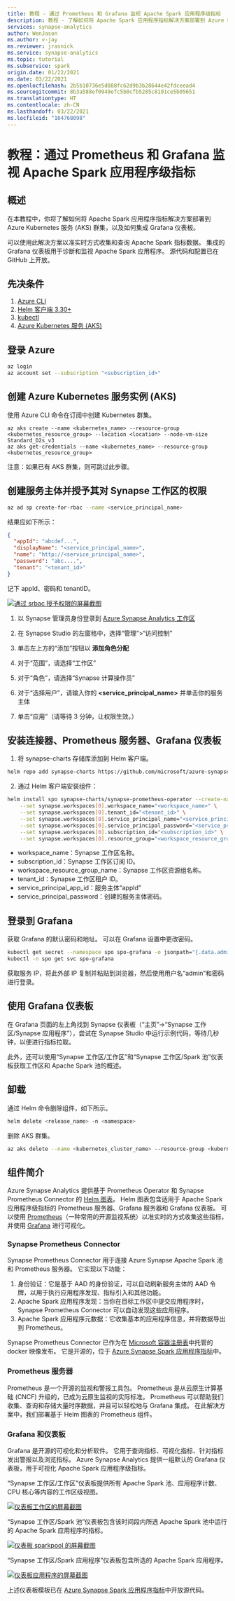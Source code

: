 ```yaml
---
title: 教程 - 通过 Prometheus 和 Grafana 监视 Apache Spark 应用程序级指标
description: 教程 - 了解如何将 Apache Spark 应用程序指标解决方案部署到 Azure Kubernetes 服务 (AKS) 群集，以及如何集成 Grafana 仪表板。
services: synapse-analytics
author: WenJason
ms.author: v-jay
ms.reviewer: jrasnick
ms.service: synapse-analytics
ms.topic: tutorial
ms.subservice: spark
origin.date: 01/22/2021
ms.date: 03/22/2021
ms.openlocfilehash: 2b5b10736e5d888fc62d9b3b28644e42fdceead4
ms.sourcegitcommit: 8b3a588ef0949efc5b0cfb5285c8191ce5b05651
ms.translationtype: HT
ms.contentlocale: zh-CN
ms.lasthandoff: 03/22/2021
ms.locfileid: "104768098"
---
```

# <a name="tutorial-monitor-apache-spark-application-level-metrics-with-prometheus-and-grafana"></a>教程：通过 Prometheus 和 Grafana 监视 Apache Spark 应用程序级指标

## <a name="overview"></a>概述

在本教程中，你将了解如何将 Apache Spark 应用程序指标解决方案部署到 Azure Kubernetes 服务 (AKS) 群集，以及如何集成 Grafana 仪表板。

可以使用此解决方案以准实时方式收集和查询 Apache Spark 指标数据。 集成的 Grafana 仪表板用于诊断和监视 Apache Spark 应用程序。 源代码和配置已在 GitHub 上开放。

## <a name="prerequisites"></a>先决条件

1. [Azure CLI](/cli/install-azure-cli)
2. [Helm 客户端 3.30+](https://github.com/helm/helm/releases)
3. [kubectl](https://kubernetes.io/docs/tasks/tools/install-kubectl/)
4. [Azure Kubernetes 服务 (AKS)](/aks/)

## <a name="log-in-to-azure"></a>登录 Azure

```bash
az login
az account set --subscription "<subscription_id>"
```

## <a name="create-an-azure-kubernetes-service-instance-aks"></a>创建 Azure Kubernetes 服务实例 (AKS)

使用 Azure CLI 命令在订阅中创建 Kubernetes 群集。

```
az aks create --name <kubernetes_name> --resource-group <kubernetes_resource_group> --location <location> --node-vm-size Standard_D2s_v3
az aks get-credentials --name <kubernetes_name> --resource-group <kubernetes_resource_group>
```

注意：如果已有 AKS 群集，则可跳过此步骤。

## <a name="create-a-service-principal-and-grant-permission-to-synapse-workspace"></a>创建服务主体并授予其对 Synapse 工作区的权限

```bash
az ad sp create-for-rbac --name <service_principal_name>
```

结果应如下所示：

```json
{
  "appId": "abcdef...",
  "displayName": "<service_principal_name>",
  "name": "http://<service_principal_name>",
  "password": "abc....",
  "tenant": "<tenant_id>"
}
```

记下 appId、密码和 tenantID。

[![通过 srbac 授予权限的屏幕截图](./media/monitor-azure-synapse-spark-application-level-metrics/screenshot-grant-permission-srbac-new.png)](./media/monitor-azure-synapse-spark-application-level-metrics/screenshot-grant-permission-srbac-new.png#lightbox)

1. 以 Synapse 管理员身份登录到 [Azure Synapse Analytics 工作区](https://web.azuresynapse.net/)

2. 在 Synapse Studio 的左窗格中，选择“管理”>“访问控制”

3. 单击左上方的“添加”按钮以 **添加角色分配**

4. 对于“范围”，请选择“工作区”

5. 对于“角色”，请选择“Synapse 计算操作员”

6. 对于“选择用户”，请输入你的 **<service_principal_name>** 并单击你的服务主体

7. 单击“应用”（请等待 3 分钟，让权限生效。）

## <a name="install-connector-prometheus-server-grafana-dashboard"></a>安装连接器、Prometheus 服务器、Grafana 仪表板

1. 将 synapse-charts 存储库添加到 Helm 客户端。

```bash
helm repo add synapse-charts https://github.com/microsoft/azure-synapse-spark-metrics/releases/download/helm-chart
```

2.  通过 Helm 客户端安装组件：

```bash
helm install spo synapse-charts/synapse-prometheus-operator --create-namespace --namespace spo \
    --set synapse.workspaces[0].workspace_name="<workspace_name>" \
    --set synapse.workspaces[0].tenant_id="<tenant_id>" \
    --set synapse.workspaces[0].service_principal_name="<service_principal_app_id>" \
    --set synapse.workspaces[0].service_principal_password="<service_principal_password>" \
    --set synapse.workspaces[0].subscription_id="<subscription_id>" \
    --set synapse.workspaces[0].resource_group="<workspace_resource_group_name>"
```

 - workspace_name：Synapse 工作区名称。
 - subscription_id：Synapse 工作区订阅 ID。
 - workspace_resource_group_name：Synapse 工作区资源组名称。
 - tenant_id：Synapse 工作区租户 ID。
 - service_principal_app_id：服务主体“appId”
 - service_principal_password：创建的服务主体密码。

## <a name="log-in-to-grafana"></a>登录到 Grafana

获取 Grafana 的默认密码和地址。 可以在 Grafana 设置中更改密码。

```bash
kubectl get secret --namespace spo spo-grafana -o jsonpath="{.data.admin-password}" | base64 --decode ; echo
kubectl -n spo get svc spo-grafana
```

获取服务 IP，将此外部 IP 复制并粘贴到浏览器，然后使用用户名“admin”和密码进行登录。

## <a name="use-grafana-dashboards"></a>使用 Grafana 仪表板

在 Grafana 页面的左上角找到 Synapse 仪表板（“主页”->“Synapse 工作区/Synapse 应用程序”），尝试在 Synapse Studio 中运行示例代码，等待几秒钟，以便进行指标拉取。

此外，还可以使用“Synapse 工作区/工作区”和“Synapse 工作区/Spark 池”仪表板获取工作区和 Apache Spark 池的概述。

## <a name="uninstall"></a>卸载

通过 Helm 命令删除组件，如下所示。

```bash
helm delete <release_name> -n <namespace>
```

删除 AKS 群集。

```bash
az aks delete --name <kubernetes_cluster_name> --resource-group <kubernetes_cluster_rg>
```

## <a name="components-introduction"></a>组件简介

Azure Synapse Analytics 提供基于 Prometheus Operator 和 Synapse Prometheus Connector 的 [Helm 图表](https://github.com/microsoft/azure-synapse-spark-metrics/tree/main/helm)。 Helm 图表包含适用于 Apache Spark 应用程序级指标的 Prometheus 服务器、Grafana 服务器和 Grafana 仪表板。 可以使用 [Prometheus](https://prometheus.io/)（一种常用的开源监视系统）以准实时的方式收集这些指标，并使用 [Grafana](https://github.com/grafana/grafana) 进行可视化。

### <a name="synapse-prometheus-connector"></a>Synapse Prometheus Connector

Synapse Prometheus Connector 用于连接 Azure Synapse Apache Spark 池和 Prometheus 服务器。 它实现以下功能：

1. 身份验证：它是基于 AAD 的身份验证，可以自动刷新服务主体的 AAD 令牌，以用于执行应用程序发现、指标引入和其他功能。
2. Apache Spark 应用程序发现：当你在目标工作区中提交应用程序时，Synapse Prometheus Connector 可以自动发现这些应用程序。
3. Apache Spark 应用程序元数据：它收集基本的应用程序信息，并将数据导出到 Prometheus。

Synapse Prometheus Connector 已作为在 [Microsoft 容器注册表](https://github.com/microsoft/containerregistry)中托管的 docker 映像发布。 它是开源的，位于 [Azure Synapse Spark 应用程序指标](https://github.com/microsoft/azure-synapse-spark-metrics)中。

### <a name="prometheus-server"></a>Prometheus 服务器

Prometheus 是一个开源的监视和警报工具包。 Prometheus 是从云原生计算基础 (CNCF) 升级的，已成为云原生监视的实际标准。 Prometheus 可以帮助我们收集、查询和存储大量时序数据，并且可以轻松地与 Grafana 集成。 在此解决方案中，我们部署基于 Helm 图表的 Prometheus 组件。

### <a name="grafana-and-dashboards"></a>Grafana 和仪表板

Grafana 是开源的可视化和分析软件。 它用于查询指标、可视化指标、针对指标发出警报以及浏览指标。 Azure Synapse Analytics 提供一组默认的 Grafana 仪表板，用于可视化 Apache Spark 应用程序级指标。

“Synapse 工作区/工作区”仪表板提供所有 Apache Spark 池、应用程序计数、CPU 核心等内容的工作区级视图。

[![仪表板工作区的屏幕截图](./media/monitor-azure-synapse-spark-application-level-metrics/screenshot-dashboard-workspace.png)](./media/monitor-azure-synapse-spark-application-level-metrics/screenshot-dashboard-workspace.png#lightbox)

“Synapse 工作区/Spark 池”仪表板包含该时间段内所选 Apache Spark 池中运行的 Apache Spark 应用程序的指标。

[![仪表板 sparkpool 的屏幕截图](./media/monitor-azure-synapse-spark-application-level-metrics/screenshot-dashboard-sparkpool.png)](./media/monitor-azure-synapse-spark-application-level-metrics/screenshot-dashboard-sparkpool.png#lightbox)

“Synapse 工作区/Spark 应用程序”仪表板包含所选的 Apache Spark 应用程序。

[![仪表板应用程序的屏幕截图](./media/monitor-azure-synapse-spark-application-level-metrics/screenshot-dashboard-application.png)](./media/monitor-azure-synapse-spark-application-level-metrics/screenshot-dashboard-application.png#lightbox)

上述仪表板模板已在 [Azure Synapse Spark 应用程序指标](https://github.com/microsoft/azure-synapse-spark-metrics/tree/main/helm/synapse-prometheus-operator/grafana_dashboards)中开放源代码。
